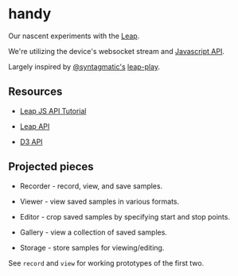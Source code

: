 handy
=====

Our nascent experiments with the [Leap](http://leapmotion.com).

We're utilizing the device's websocket stream and [Javascript API](https://github.com/leapmotion/leapjs).

Largely inspired by [@syntagmatic's](https://github.com/syntagmatic) [leap-play](https://github.com/syntagmatic/leap-play).


## Resources

* [Leap JS API Tutorial](https://developer.leapmotion.com/documentation/guide/Sample_JavaScript_Tutorial)

* [Leap API](https://developer.leapmotion.com/documentation/api/annotated)

* [D3 API](https://github.com/mbostock/d3/wiki/API-Reference)


## Projected pieces

* Recorder - record, view, and save samples.

* Viewer - view saved samples in various formats.

* Editor - crop saved samples by specifying start and stop points.

* Gallery - view a collection of saved samples.

* Storage - store samples for viewing/editing.

See `record` and `view` for working prototypes of the first two.
